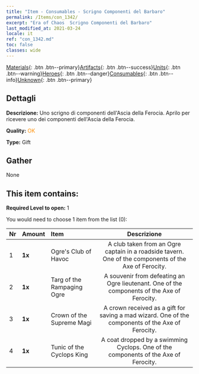 ```yaml
---
title: "Item - Consumables - Scrigno Componenti del Barbaro"
permalink: /Items/con_1342/
excerpt: "Era of Chaos  Scrigno Componenti del Barbaro"
last_modified_at: 2021-03-24
locale: it
ref: "con_1342.md"
toc: false
classes: wide
---
```

 [Materials](/it/Items/){: .btn .btn--primary}[Artifacts](/it/Items/Artifacts/){: .btn .btn--success}[Units](/it/Items/Units/){: .btn .btn--warning}[Heroes](/it/Items/Heroes/){: .btn .btn--danger}[Consumables](/it/Items/Consumables/){: .btn .btn--info}[Unknown](/it/Items/Unknown/){: .btn .btn--primary}

## Dettagli
 **Descrizione:** Uno scrigno di componenti dell'Ascia della Ferocia. Aprilo per ricevere uno dei componenti dell'Ascia della Ferocia.

 **Quality:** <span style="color: #FF8C00">OK</span>

 **Type:** Gift

## Gather

  None

## This item contains:

 **Required Level to open:** 1

 You would need to choose 1 item from the list (0):

  | Nr | Amount |     Item    | Descrizione |
  |:---|:-------|:------------|:-----------:|
  | 1 |  **1x** | Ogre's Club of Havoc | A club taken from an Ogre captain in a roadside tavern. One of the components of the Axe of Ferocity.  | 
  | 2 |  **1x** | Targ of the Rampaging Ogre | A souvenir from defeating an Ogre lieutenant. One of the components of the Axe of Ferocity.  | 
  | 3 |  **1x** | Crown of the Supreme Magi | A crown received as a gift for saving a mad wizard. One of the components of the Axe of Ferocity.  | 
  | 4 |  **1x** | Tunic of the Cyclops King | A coat dropped by a swimming Cyclops. One of the components of the Axe of Ferocity.  | 
